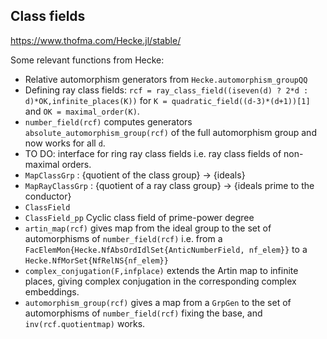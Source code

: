 ## Class fields
https://www.thofma.com/Hecke.jl/stable/

Some relevant functions from Hecke:
- Relative automorphism generators from  `Hecke.automorphism_groupQQ`
- Defining ray class fields: `rcf = ray_class_field((iseven(d) ? 2*d : d)*OK,infinite_places(K))` for `K = quadratic_field((d-3)*(d+1))[1]` and `OK = maximal_order(K)`.
- `number_field(rcf)` computes generators `absolute_automorphism_group(rcf)` of the full automorphism group and now works for all `d`.   
- TO DO: interface for ring ray class fields i.e. ray class fields of non-maximal orders.
- `MapClassGrp` : {quotient of the class group} -> {ideals} 
- `MapRayClassGrp` : {quotient of a ray class group} -> {ideals prime to the conductor}
- `ClassField` 
- `ClassField_pp` Cyclic class field of prime-power degree
- `artin_map(rcf)` gives map from the ideal group to the set of automorphisms of `number_field(rcf)` i.e. from a `FacElemMon{Hecke.NfAbsOrdIdlSet{AnticNumberField, nf_elem}}` to a `Hecke.NfMorSet{NfRelNS{nf_elem}}`
- `complex_conjugation(F,infplace)` extends the Artin map to infinite places, giving complex conjugation in the corresponding complex embeddings. 
- `automorphism_group(rcf)` gives a map from a `GrpGen` to the set of automorphisms of `number_field(rcf)` fixing the base, and `inv(rcf.quotientmap)` works. 